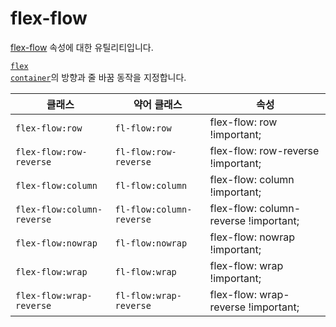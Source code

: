 # flex-flow

[flex-flow](https://developer.mozilla.org/en-US/docs/Web/CSS/flex-flow) 속성에 대한 유틸리티입니다.

[<code>flex container</code>](https://developer.mozilla.org/en-US/docs/Glossary/Flex_Container)의 방향과 줄 바꿈 동작을 지정합니다.

<table>
  <thead>
    <tr>
      <th scope="col">클래스</th>
      <th scope="col">약어 클래스</th>
      <th scope="col">속성</th>
    </tr>
  </thead>
  <tbody>
  <!-- flex-flow: row -->
<tr>
  <td><code>flex-flow:row</code></td>
  <td><code>fl-flow:row</code></td>
  <td><span class="code">flex-flow: row !important;</span></td>
</tr>

<!-- flex-flow: row-reverse -->
<tr>
  <td><code>flex-flow:row-reverse</code></td>
  <td><code>fl-flow:row-reverse</code></td>
  <td><span class="code">flex-flow: row-reverse !important;</span></td>
</tr>

<!-- flex-flow: column -->
<tr>
  <td><code>flex-flow:column</code></td>
  <td><code>fl-flow:column</code></td>
  <td><span class="code">flex-flow: column !important;</span></td>
</tr>

<!-- flex-flow: column-reverse -->
<tr>
  <td><code>flex-flow:column-reverse</code></td>
  <td><code>fl-flow:column-reverse</code></td>
  <td><span class="code">flex-flow: column-reverse !important;</span></td>
</tr>

<!-- flex-flow: nowrap -->
<tr>
  <td><code>flex-flow:nowrap</code></td>
  <td><code>fl-flow:nowrap</code></td>
  <td><span class="code">flex-flow: nowrap !important;</span></td>
</tr>

<!-- flex-flow: wrap -->
<tr>
  <td><code>flex-flow:wrap</code></td>
  <td><code>fl-flow:wrap</code></td>
  <td><span class="code">flex-flow: wrap !important;</span></td>
</tr>

<!-- flex-flow: wrap-reverse -->
<tr>
  <td><code>flex-flow:wrap-reverse</code></td>
  <td><code>fl-flow:wrap-reverse</code></td>
  <td><span class="code">flex-flow: wrap-reverse !important;</span></td>
</tr>

  </tbody>

</table>

